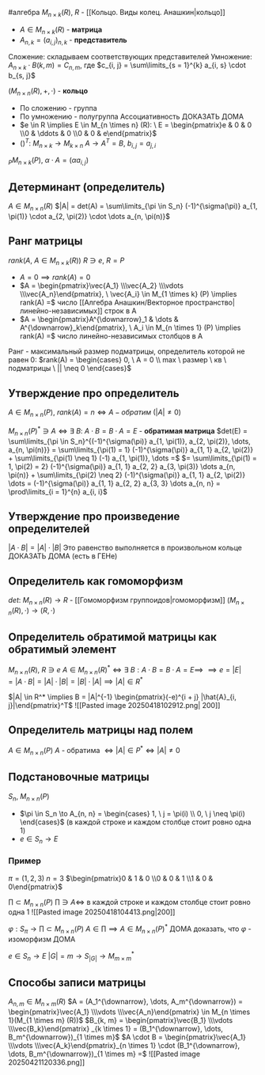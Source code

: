 #алгебра 
$M_{n \times k}(R), \ R$ - [[Кольцо. Виды колец. Анашкин|кольцо]]

- $A \in M_{n \times k}(R)$ - **матрица**
- $A_{n, k} = (a_{i, j})_{n, k}$ - **представитель**

Сложение: складываем соответствующих представителей
Умножение: $A_{n \times k} \cdot B(k, m) = C_{n, m}$, где $c_{i, j} = \sum\limits_{s = 1}^{k} a_{i, s} \cdot b_{s, j}$

$(M_{n \times n} (R), +, \cdot)$ - **кольцо**
- По сложению - группа
- По умножению - полугруппа
	Ассоциативность ДОКАЗАТЬ ДОМА
- $e \in R \implies E \in M_{n \times n} (R): \ E = \begin{pmatrix}e & 0 & 0 \\0 & \ddots & 0 \\0 & 0 & e\end{pmatrix}$
- $()^T: \ M_{n \times k} \to M_{k \times n}$
	$A \to A^T = B, \ b_{i, j} = a_{j, i}$

$_{P} M_{n \times k} (P), \ \alpha \cdot A = (\alpha a_{i, j})$

## Детерминант (определитель)
$A \in M_{n \times n} (R)$
$|A| = det(A) = \sum\limits_{\pi \in S_n} (-1)^{\sigma(\pi)} a_{1, \pi(1)} \cdot a_{2, \pi(2)} \cdot \dots a_{n, \pi(n)}$

## Ранг матрицы
$rank(A, \ A \in M_{n \times k} (R))$
$R \ni e, \ R = P$

- $A = 0 \implies rank(A) = 0$
- $A = \begin{pmatrix}\vec{A_1} \\\vec{A_2} \\\vdots \\\vec{A_n}\end{pmatrix}, \ \vec{A_i} \in M_{1 \times k} (P) \implies rank(A) =$ число [[Алгебра Анашкин/Векторное пространство|линейно-независимых]] строк в A
- $A = \begin{pmatrix}A^{\downarrow}_1 & \dots & A^{\downarrow}_k\end{pmatrix}, \ A_i \in M_{n \times 1} (P) \implies rank(A) =$ число линейно-независимых столбцов в A

Ранг - максимальный размер подматрицы, определитель которой не равен 0: $rank(A) = \begin{cases} 0, \ A = 0 \\ max \ размер \ кв \ подматрицы \ || \neq 0 \end{cases}$

## Утверждение про определитель
$A \in M_{n \times n} (P), \ rank(A) = n \iff A - обратим \ (|A| \neq 0)$

$M_{n \times n} (P)^* \ni A \iff \exists \ B: \ A \cdot B = B \cdot A = E$ - **обратимая матрица**
$det(E) = \sum\limits_{\pi \in S_n}^{(-1)^{\sigma(\pi)} a_{1, \pi(1)}, a_{2, \pi(2)}, \dots, a_{n, \pi(n)}} = \sum\limits_{\pi(1) = 1} (-1)^{\sigma(\pi)} a_{1, 1} a_{2, \pi(2)} + \sum\limits_{\pi(1) \neq 1} (-1) a_{1, \pi(1)}, \dots =$
$= \sum\limits_{\pi(1) = 1, \pi(2) = 2} (-1)^{\sigma(\pi)} a_{1, 1} a_{2, 2} a_{3, \pi(3)} \dots a_{n, \pi(n)} + \sum\limits_{\pi(2) \neq 2} (-1)^{\sigma(\pi)} a_{1, 1} a_{2, \pi(2)} \dots = (-1)^{\sigma(\pi)} a_{1, 1} a_{2, 2} a_{3, 3} \dots a_{n, n} = \prod\limits_{i = 1}^{n} a_{i, i}$

## Утверждение про произведение определителей
$|A \cdot B| = |A| \cdot |B|$
Это равенство выполняется в произвольном кольце
ДОКАЗАТЬ ДОМА (есть в ГЕНе)

## Определитель как гомоморфизм
$det: \ M_{n \times n} (R) \to R$ - [[Гомоморфизм группоидов|гомоморфизм]]
$(M_{n \times n} (R), \cdot) \to (R, \cdot)$

## Определитель обратимой матрицы как обратимый элемент
$M_{n \times n} (R), \ R \ni e$
$A \in M_{n \times n} (R)^* \iff \exists \ B: A \cdot B = B \cdot A = E \implies$
$\implies e = |E| = |A \cdot B| = |A| \cdot |B| = |B| \cdot |A| \implies |A| \in R^*$

$|A| \in R^* \implies B = |A|^{-1} \begin{pmatrix}(-e)^{i + j} |\hat{A}_{i, j}|\end{pmatrix}^T$
![[Pasted image 20250418102912.png| 200]]

## Определитель матрицы над полем
$A \in M_{n \times n} (P)$
$A$ - обратима $\iff |A| \in P^* \iff |A| \neq 0$

## Подстановочные матрицы
$S_n, \ M_{n \times n} (P)$
- $\pi \in S_n \to A_{n, n} = \begin{cases} 1, \ j = \pi(i) \\ 0, \ j \neq \pi(i) \end{cases}$ (в каждой строке и каждом столбце стоит ровно одна 1)
- $e \in S_n \to E$

### Пример
$\pi = (1, 2, 3)$
$n = 3$
$\begin{pmatrix}0 & 1 & 0 \\0 & 0 & 1 \\1 & 0 & 0\end{pmatrix}$

$\prod \subset M_{n \times n} (P)$
$\prod \ni A \iff$ в каждой строке и каждом столбце стоит ровно одна 1
![[Pasted image 20250418104413.png|200]]

$\varphi: S_{\pi} \to \prod \subset M_{n \times n} (P)$
$A \in \prod \implies A \in M_{n \times n} (P)^*$ ДОМА
доказать, что $\varphi$ - изоморфизм ДОМА

$e \in S_n \to E$
$|G| = m \to S_{|G|} \to M_{m \times m}^{*}$

## Способы записи матрицы
$A_{n, m} \in M_{n \times m} (R)$
$A = (A_1^{\downarrow}, \dots, A_m^{\downarrow}) = \begin{pmatrix}\vec{A_1} \\\vdots \\\vec{A_n}\end{pmatrix} \in M_{n \times 1}(M_{1 \times m} (R))$
$B_{k, m} = \begin{pmatrix}\vec{B_1} \\\vdots \\\vec{B_k}\end{pmatrix} _{k \times 1} = (B_1^{\downarrow}, \dots, B_m^{\downarrow})_{1 \times m}$
$A \cdot B = \begin{pmatrix}\vec{A_1} \\\vdots \\\vec{A_k}\end{pmatrix}_{n \times 1} \cdot (B_1^{\downarrow}, \dots, B_m^{\downarrow})_{1 \times m} =$
![[Pasted image 20250421120336.png]]